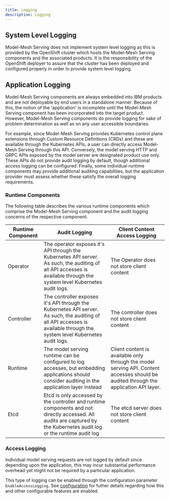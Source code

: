 ```yaml
---
title: Logging
description: Logging
---
```


## System Level Logging

Model-Mesh Serving does not implement system level logging as this is provided by the OpenShift cluster which hosts the Model-Mesh Serving components and the associated products. It is the responsibility of the OpenShift deployer to assure that the cluster has been deployed and configured properly in order to provide system level logging.

## Application Logging

Model-Mesh Serving components are always embedded into IBM products and are not deployable by end users in a standalone manner. Because of this, the notion of the 'application' is incomplete until the Model-Mesh Serving component has been incorporated into the target product. However, Model-Mesh Serving components do provide logging for sake of problem determination as well as on any user accessible boundaries.

For example, since Model-Mesh Serving provides Kubernetes control plane extensions through Custom Resource Definitions (CRDs) and these are available through the Kubernetes APIs, a user can directly access Model-Mesh Serving through this API. Conversely, the model serving HTTP and GRPC APIs exposed by the model server are designated product use only. These APIs do not provide audit logging by default, though additional access logging can be configured. Finally, some individual runtime components may provide additional auditing capabilities, but the application provider must assess whether these satisfy the overall logging requirements.

### Runtime Components

The following table describes the various runtime components which comprise the Model-Mesh Serving component and the audit logging concerns of the respective component.

| Runtime Component | Audit Logging                                                                                                                                                              | Client Content Access Logging                                                                                                         |
| ----------------- | -------------------------------------------------------------------------------------------------------------------------------------------------------------------------- | ------------------------------------------------------------------------------------------------------------------------------------- |
| Operator          | The operator exposes it's API through the Kubernetes API server. As such, the auditing of all API accesses is available through the system level Kubernetes audit logs.    | The Operator does not store client content                                                                                            |
| Controller        | The controller exposes it's API through the Kubernetes API server. As such, the auditing of all API accesses is available through the system level Kubernetes audit logs.  | The controller does not store client content                                                                                          |
| Runtime           | The model serving runtime can be configured to log accesses, but embedding applications should consider auditing in the application layer instead                          | Client content is available only through the model serving API. Content accesses should be audited through the application API layer. |
| Etcd              | Etcd is only accessed by the controller and runtime components and not directly accessed. All audits are captured by the Kubernetes audit log or the runtime audit log     | The etcd server does not store client content                                                                                         |

### Access Logging

Individual model serving requests are not logged by default since depending upon the application, this may incur substantial performance overhead yet might not be required by a particular application.

This type of logging can be enabled through the configuration parameter `EnableAccessLogging`. See [configuration](../configuration) for futher details regarding how this and other configurable features are enabled.
